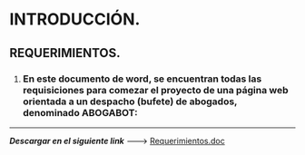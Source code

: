 # INTRODUCCIÓN.
## REQUERIMIENTOS.
1. ### En este documento de word, se encuentran todas las requisiciones para comezar el proyecto de una página web orientada a un despacho (bufete) de abogados, denominado ABOGABOT: 
---
 ***Descargar en el siguiente link*** ---> [Requerimientos.doc](https://github.com/JesusBMG/FrontEnd/blob/main/REQUERIMIENTOS%20DE%20PAGINA%20WEB.doc "Enlace para descargar documento")

